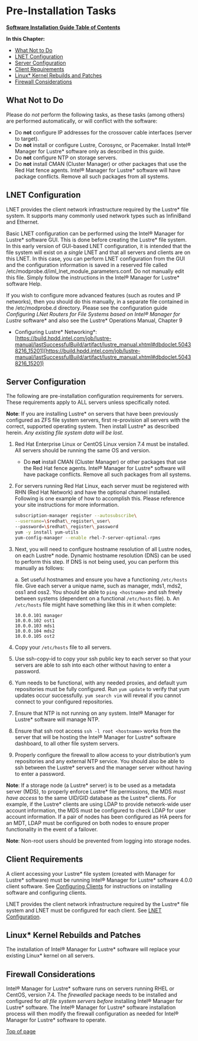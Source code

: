 # <a name="1.0"></a>Pre-Installation Tasks

[**Software Installation Guide Table of Contents**](ig_TOC.md)

**In this Chapter:**

- [What Not to Do](#what-not-to-do)
- [LNET Configuration](#lnet-configuration)
- [Server Configuration](#server-configuration)
- [Client Requirements](#client-requirements)
- [Linux\* Kernel Rebuilds and Patches](#linux-kernel-rebuilds-and-patches)
- [Firewall Considerations](#firewall-considerations)


What Not to Do
--------------

Please do *not* perform the following tasks, as these tasks (among
others) are performed automatically, or will conflict with the software:

- Do **not** configure IP addresses for the crossover cable interfaces (server to target).
- Do **not** install or configure Lustre, Corosync, or Pacemaker. Install Intel® Manager for Lustre* software only as described in this guide.
- Do **not** configure NTP on storage servers.
- Do **not** install CMAN (Cluster Manager) or other packages that use the Red Hat fence agents. Intel® Manager for Lustre* software will have package conflicts. Remove all such packages from all systems.

LNET Configuration
------------------

LNET provides the client network infrastructure required by the Lustre*
file system. It supports many commonly used network types such as
InfiniBand and Ethernet.

Basic LNET configuration can be performed using the Intel® Manager for Lustre* software GUI.
 This is done before creating the Lustre* file system. In
this early version of GUI-based LNET configuration, it is intended that
the file system will exist on a *single* LNET and that all servers and
clients are on this LNET. In this case, you can perform LNET
configuration from the GUI and the configuration information is saved in
a reserved file called
/etc/modprobe.d/iml\_lnet\_module\_parameters.conf. Do not manually edit
this file. Simply follow the instructions in the Intel® Manager for Lustre* software Help.

If you wish to configure more advanced features (such as routes and IP
networks), then you should do this manually, in a separate file
contained in the /etc/modprobe.d directory. Please see the configuration
guide *Configuring LNet Routers for File Systems based on Intel® Manager for Lustre* software* 
and also see the Lustre* Operations Manual, Chapter 9
- Configuring Lustre* Networking*:
[https://build.hpdd.intel.com/job/lustre-manual/lastSuccessfulBuild/artifact/lustre_manual.xhtml#dbdoclet.50438216_15201](https://build.hpdd.intel.com/job/lustre-manual/lastSuccessfulBuild/artifact/lustre_manual.xhtml#dbdoclet.50438216_15201)

Server Configuration
--------------------

The following are pre-installation configuration requirements for
servers. These requirements apply to ALL servers unless specifically
noted.

**Note**: If you are installing Lustre* on servers that have been
previously configured as ZFS file system servers, first re-provision all
servers with the correct, supported operating system. Then install
Lustre* as described herein. *Any existing file system data will be
lost*.

1.  Red Hat Enterprise Linux or CentOS Linux version 7.4 must be
    installed. All servers should be running the same OS and version.

    -   Do **not** install CMAN (Cluster Manager) or other packages that use
    the Red Hat fence agents. Intel® Manager for Lustre* software will
    have package conflicts. Remove all such packages from all systems.

1.  For servers running Red Hat Linux, each server must be registered
    with RHN (Red Hat Network) and have the optional channel installed.
    Following is one example of how to accomplish this. Please reference
    your site instructions for more information.

    ```bash
    subscription-manager register --autosubscribe\
    --username=\$redhat\_register\_user\
    --password=\$redhat\_register\_password
    yum -y install yum-utils
    yum-config-manager --enable rhel-7-server-optional-rpms
    ```


1.  Next, you will need to configure hostname resolution of all Lustre
    nodes, on each Lustre* node. Dynamic hostname resolution (DNS) can be
    used to perform this step. If DNS is not being used, you can perform
    this manually as follows:

    a. Set useful hostnames and ensure you have a functioning `/etc/hosts`
    file. Give each server a unique name, such as manager, mds1, mds2,
    oss1 and oss2. You should be able to `ping <hostname>` and ssh
    freely between systems (dependent on a functional `/etc/hosts` file).
    b. An `/etc/hosts` file might have something like this in it when
    complete:


    ```
    10.0.0.101 manager
    10.0.0.102 ost1
    10.0.0.103 mds1
    10.0.0.104 mds2
    10.0.0.105 ost2
    ```

1. Copy your `/etc/hosts` file to all servers.

1.  Use ssh-copy-id to copy your ssh public key to each server so that
    your servers are able to ssh into each other without having to enter
    a password.

2.  Yum needs to be functional, with any needed proxies, and default yum
    repositories must be fully configured. Run `yum update` to verify that
    yum updates occur successfully. `yum search vim` will reveal if you
    cannot connect to your configured repositories.

3.  Ensure that NTP is not running on any system. Intel® Manager for Lustre* software
    will manage NTP.

4.  Ensure that ssh root access `ssh -l root <hostname>` works
    from the server that will be hosting the Intel® Manager for Lustre* software
    dashboard, to all other file system servers.

5.  Properly configure the firewall to allow access to your
    distribution’s yum repositories and any external NTP service. You
    should also be able to ssh between the Lustre* servers and the
    manager server without having to enter a password.

**Note**: If a storage node (a Lustre*
server) is to be used as a metadata server (MDS), to properly enforce
Lustre* file permissions, the MDS *must have access* to the same UID/GID
database as the Lustre* clients. For example, if the Lustre* clients are
using LDAP to provide network-wide user account information, the MDS
must be configured to check LDAP for user account information. If a pair
of nodes has been configured as HA peers for an MDT, LDAP must be
configured on both nodes to ensure proper functionality in the event of
a failover.

**Note**: Non-root users should be prevented from logging into storage
nodes.

Client Requirements
-------------------

A client accessing your Lustre* file system (created with Manager
for Lustre\* software) must be running Intel® Manager for Lustre* software 4.0.0
client software. See [Configuring Clients](ig_ch_07_configure_clients.md) for
instructions on installing software and configuring clients.

LNET provides the client network infrastructure required by the Lustre*
file system and LNET must be configured for each client. See [LNET
Configuration](#lnet-configuration).

Linux\* Kernel Rebuilds and Patches
-----------------------------------

The installation of Intel® Manager for Lustre* software will replace your
existing Linux\* kernel on all servers. 

Firewall Considerations
-----------------------

Intel® Manager for Lustre* software runs on
servers running RHEL or CentOS, version 7.4. The *firewalled* package
needs to be installed and configured for *all file system servers
before* installing Intel® Manager for Lustre* software. The Intel® Manager for 
Lustre* software installation process will then modify the firewall
configuration as needed for Intel® Manager for Lustre* software to operate.

[Top of page](#1.0)